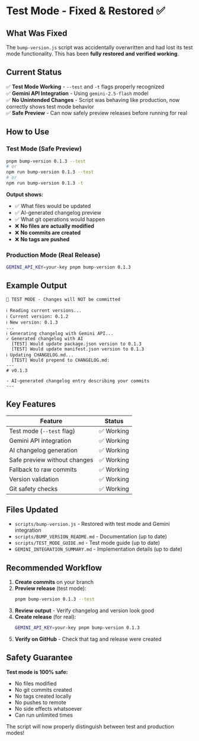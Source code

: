 # Test Mode - Fixed & Restored ✅

## What Was Fixed

The `bump-version.js` script was accidentally overwritten and had lost its test mode functionality. This has been **fully restored and verified working**.

## Current Status

✅ **Test Mode Working** - `--test` and `-t` flags properly recognized  
✅ **Gemini API Integration** - Using `gemini-2.5-flash` model  
✅ **No Unintended Changes** - Script was behaving like production, now correctly shows test mode behavior  
✅ **Safe Preview** - Can now safely preview releases before running for real  

## How to Use

### Test Mode (Safe Preview)
```bash
pnpm bump-version 0.1.3 --test
# or
npm run bump-version 0.1.3 --test
# or
npm run bump-version 0.1.3 -t
```

**Output shows:**
- ✅ What files would be updated
- ✅ AI-generated changelog preview
- ✅ What git operations would happen
- ❌ **No files are actually modified**
- ❌ **No commits are created**
- ❌ **No tags are pushed**

### Production Mode (Real Release)
```bash
GEMINI_API_KEY=your-key pnpm bump-version 0.1.3
```

## Example Output

```
🧪 TEST MODE - Changes will NOT be committed

ℹ Reading current versions...
ℹ Current version: 0.1.2
ℹ New version: 0.1.3
...
ℹ Generating changelog with Gemini API...
✓ Generated changelog with AI
  [TEST] Would update package.json version to 0.1.3
  [TEST] Would update manifest.json version to 0.1.3
ℹ Updating CHANGELOG.md...
  [TEST] Would prepend to CHANGELOG.md:
---
# v0.1.3

- AI-generated changelog entry describing your commits
---
```

## Key Features

| Feature | Status |
|---------|--------|
| Test mode (`--test` flag) | ✅ Working |
| Gemini API integration | ✅ Working |
| AI changelog generation | ✅ Working |
| Safe preview without changes | ✅ Working |
| Fallback to raw commits | ✅ Working |
| Version validation | ✅ Working |
| Git safety checks | ✅ Working |

## Files Updated

- `scripts/bump-version.js` - Restored with test mode and Gemini integration
- `scripts/BUMP_VERSION_README.md` - Documentation (up to date)
- `scripts/TEST_MODE_GUIDE.md` - Test mode guide (up to date)  
- `GEMINI_INTEGRATION_SUMMARY.md` - Implementation details (up to date)

## Recommended Workflow

1. **Create commits** on your branch
2. **Preview release** (test mode):
   ```bash
   pnpm bump-version 0.1.3 --test
   ```
3. **Review output** - Verify changelog and version look good
4. **Create release** (for real):
   ```bash
   GEMINI_API_KEY=your-key pnpm bump-version 0.1.3
   ```
5. **Verify on GitHub** - Check that tag and release were created

## Safety Guarantee

**Test mode is 100% safe:**
- No files modified
- No git commits created
- No tags created locally
- No pushes to remote
- No side effects whatsoever
- Can run unlimited times

The script will now properly distinguish between test and production modes!
